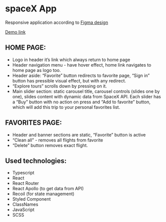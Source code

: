 # spaceX App

Responsive application according to [Figma design](https://www.figma.com/file/ixNP25m54o6IUPKuOHU2vp/Design-for-React-test-task?node-id=1%3A8&mode=dev)

[Demo link](https://andrii-kuzmenko.github.io/spaceX/)

## HOME PAGE: 
 - Logo in header it’s link which always return to home page
 - Header navigation menu - have hover effect, home link navigates to home page as logo too.
 - Header aside: “Favorite” button redirects to favorite page, “Sign in” button has pressible visual effect, but with any redirect.
 - “Explore tours” scrolls down by pressing on it.
 - Main slider section: static carousel title, carousel controls (slides one by one), slides content with dynamic data from SpaceX API. Each slider has a “Buy” button with no action on press and “Add to favorite” button, which will add this trip to your personal favorites list.

##	FAVORITES PAGE:
 - Header and banner sections are static, “Favorite” button is active
 - “Clean all” - removes all flights from favorite
 - “Delete” button removes exact flight. 

## Used technologies:

 - Typescript
 - React
 - React Router
 - React Apollo (to get data from API)
 - Recoil (for state management)
 - Styled Component
 - ClassNames
 - JavaScript
 - SCSS
